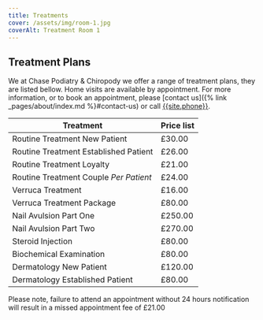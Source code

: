 ```yaml
---
title: Treatments
cover: /assets/img/room-1.jpg
coverAlt: Treatment Room 1
---
```


## Treatment Plans
We at Chase Podiatry & Chiropody we offer a range of treatment plans, they are listed bellow. Home visits are available by appointment. For more information, or to book an appointment, please [contact us]({% link _pages/about/index.md %}#contact-us) or call [{{site.phone}}](tel:{{site.phone|stripwhitespace}}).

Treatment	                            | Price list
----------------------------------------|-----------
Routine Treatment New Patient           | £30.00
Routine Treatment Established Patient	| £26.00
Routine Treatment Loyalty	            | £21.00
Routine Treatment Couple *Per Patient*	| £24.00
Verruca Treatment	                    | £16.00
Verruca Treatment Package	            | £80.00
Nail Avulsion Part One	                | £250.00
Nail Avulsion Part Two	                | £270.00
Steroid Injection	                    | £80.00
Biochemical Examination                 | £80.00
Dermatology New Patient                 | £120.00
Dermatology Established Patient         | £80.00

Please note, failure to attend an appointment without 24 hours notification will result in a missed appointment fee of £21.00
